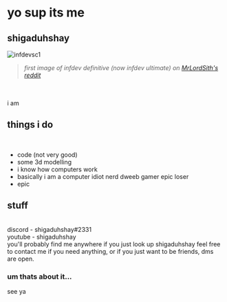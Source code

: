 # yo sup its me
## shigaduhshay
![infdevsc1](https://preview.redd.it/icyj5s59dip51.png?auto=webp&s=e6ebdbf074650313f70e7f109ec3d45d7ecd2706) <br>
>*first image of infdev definitive (now infdev ultimate) on [MrLordSith's reddit](https://www.reddit.com/r/GoldenAgeMinecraft/comments/j07qo3/no_this_is_not_a_joke/)*
<br>
<br>
i am
<h2>things i do</h2> <br>
<ul>
<li>code (not very good)</li>
<li>some 3d modelling</li>
<li>i know how computers work</li>
<li>basically i am a computer idiot nerd dweeb gamer epic loser</li>
<li>epic</li>
</ul>
<h2>stuff</h2>
<br>
discord - shigaduhshay#2331 <br>
youtube - shigaduhshay <br>
you'll probably find me anywhere if you just look up shigaduhshay
feel free to contact me if you need anything, or if you just want to be friends, dms are open. <br>
<h3>um thats about it...</h3>
see ya
